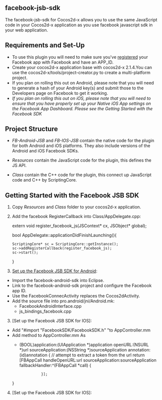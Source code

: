 facebook-jsb-sdk
----------------
The facebook-jsb-sdk for Cocos2d-x allows you to use the same JavaScript code in your Cocos2d-x application as you use facebook javascript sdk in your web application.

Requirements and Set-Up
-----------------------
  - To use this plugin you will need to make sure you've [registered] your Facebook app with Facebook and have an APP_ID.
  - Create your cocos2d-x application base with cocos2d-x 2.1.4.You can use the cocos2d-x/tools/project-creator.py to create a multi-platform project.
  - If you plan on rolling this out on Android, please note that you will need to generate a hash of your Android key(s) and submit those to the Developers page on Facebook to get it working.
  - *If you plan on rolling this out on iOS, please note that you will need to ensure that you have properly set up your Native iOS App settings on the Facebook App Dashboard. Please see the Getting Started with the Facebook SDK*

Project Structure
-----------------

 - *FB-Android-JSB* and  *FB-IOS-JSB* contain the native code for the plugin for both Android and iOS platforms. They also include versions of the Android and iOS Facebook SDKs.

 - *Resources* contain the JavaScript code for the plugin, this defines the JS API.
 - *Class* contain the C++ code for the plugin, this connect up JavaScript code and C++ by ScriptingCore.

Getting Started with the Facebook JSB SDK
-----------------------------------------
 1. Copy *Resources* and *Class* folder to your cocos2d-x application.
 2. Add the facebook RegisterCallback into Class/AppDelegate.cpp:

    extern void register_facebook_js(JSContext* cx, JSObject* global);
 
    bool AppDelegate::applicationDidFinishLaunching(){
        
        ScriptingCore* sc = ScriptingCore::getInstance();  
        sc->addRegisterCallback(register_facebook_js);
        sc->start();
    }
 3. [Set up the Facebook JSB SDK for Android]:
  - Import the facebook-android-sdk into Eclipse.
  - Link to the facebook-android-sdk project and configure the Facebook app ID.
  - Use the FacebookConnecActivity replaces the Cocos2dActivity.
  - Add the source file into pro.android/jni/Android.mk: 
     - FacebookAndroidInterface.cpp  
     - js_bindings_facebook.cpp 

3. [Set up the Facebook JSB SDK for IOS]:
  - Add "#import "FacebookSDK/FacebookSDK.h" "to AppController.mm
  - Add method to AppController.mm As
	- (BOOL)application:(UIApplication *)application
            openURL:(NSURL *)url
  	sourceApplication:(NSString *)sourceApplication
         annotation:(id)annotation {
    // attempt to extract a token from the url
    	return [FBAppCall handleOpenURL:url
                  sourceApplication:sourceApplication
                    fallbackHandler:^(FBAppCall *call) {

                    }];
	}


 4. [Set up the Facebook JSB SDK for IOS]:

  [registered]:https://developers.facebook.com/apps
  [Set up the Facebook JSB SDK for Android]:https://developers.facebook.com/docs/android/getting-started/facebook-sdk-for-android/
  
